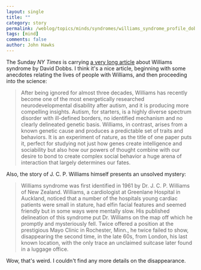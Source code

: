 ```yaml
---
layout: single 
title: "" 
category: story
permalink: /weblog/topics/minds/syndromes/williams_syndrome_profile_dobbs_2007.html
tags: [mind] 
comments: false 
author: John Hawks 
---
```



<p>
The Sunday <i>NY Times</i> is carrying <a href="http://www.nytimes.com/2007/07/08/magazine/08sociability-t.html">a very long article</a> about Williams syndrome by David Dobbs. I think it's a nice article, beginning with some anecdotes relating the lives of people with Williams, and then proceeding into the science: 
</p>

<blockquote>After being ignored for almost three decades, Williams has recently become one of the most energetically researched neurodevelopmental disability after autism, and it is producing more compelling insights. Autism, for starters, is a highly diverse spectrum disorder with ill-defined borders, no identified mechanism and no clearly delineated genetic basis. Williams, in contrast, arises from a known genetic cause and produces a predictable set of traits and behaviors. It is an experiment of nature, as the title of one paper puts it, perfect for studying not just how genes create intelligence and sociability but also how our powers of thought combine with our desire to bond to create complex social behavior  a huge arena of interaction that largely determines our fates.</blockquote>

<p>
Also, the story of J. C. P. Williams himself presents an unsolved mystery: 
</p>

<blockquote>Williams syndrome was first identified in 1961 by Dr. J. C. P. Williams of New Zealand. Williams, a cardiologist at Greenlane Hospital in Auckland, noticed that a number of the hospitals young cardiac patients were small in stature, had elfin facial features and seemed friendly but in some ways were mentally slow. His published delineation of this syndrome put Dr. Williams on the map  off which he promptly and mysteriously fell. Twice offered a position at the prestigious Mayo Clinic in Rochester, Minn., he twice failed to show, disappearing the second time, in the late 60s, from London, his last known location, with the only trace an unclaimed suitcase later found in a luggage office.</blockquote>

<p>
Wow, that's weird. I couldn't find any more details on the disappearance. 
</p>

